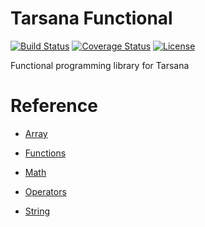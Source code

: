 # Tarsana Functional

[![Build Status](https://travis-ci.org/tarsana/functional.svg?branch=master)](https://travis-ci.org/tarsana/functional)
[![Coverage Status](https://coveralls.io/repos/github/tarsana/functional/badge.svg?branch=master)](https://coveralls.io/github/tarsana/functional?branch=master)
[![License](https://poser.pugx.org/laravel/framework/license.svg)](http://opensource.org/licenses/MIT)

Functional programming library for Tarsana

# Reference

- [Array](https://github.com/tarsana/functional/blob/master/docs/array.md)

- [Functions](https://github.com/tarsana/functional/blob/master/docs/functions.md)

- [Math](https://github.com/tarsana/functional/blob/master/docs/math.md)

- [Operators](https://github.com/tarsana/functional/blob/master/docs/operators.md)

- [String](https://github.com/tarsana/functional/blob/master/docs/string.md)
